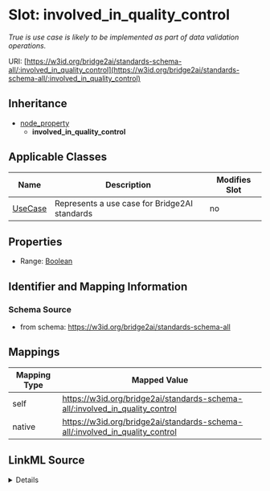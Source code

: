 

# Slot: involved_in_quality_control


_True is use case is likely to be implemented as part of data validation operations._





URI: [https://w3id.org/bridge2ai/standards-schema-all/:involved_in_quality_control](https://w3id.org/bridge2ai/standards-schema-all/:involved_in_quality_control)




## Inheritance

* [node_property](node_property.md)
    * **involved_in_quality_control**






## Applicable Classes

| Name | Description | Modifies Slot |
| --- | --- | --- |
| [UseCase](UseCase.md) | Represents a use case for Bridge2AI standards |  no  |







## Properties

* Range: [Boolean](Boolean.md)





## Identifier and Mapping Information







### Schema Source


* from schema: https://w3id.org/bridge2ai/standards-schema-all




## Mappings

| Mapping Type | Mapped Value |
| ---  | ---  |
| self | https://w3id.org/bridge2ai/standards-schema-all/:involved_in_quality_control |
| native | https://w3id.org/bridge2ai/standards-schema-all/:involved_in_quality_control |




## LinkML Source

<details>
```yaml
name: involved_in_quality_control
description: True is use case is likely to be implemented as part of data validation
  operations.
from_schema: https://w3id.org/bridge2ai/standards-schema-all
rank: 1000
is_a: node_property
domain: NamedThing
alias: involved_in_quality_control
domain_of:
- UseCase
range: boolean

```
</details>